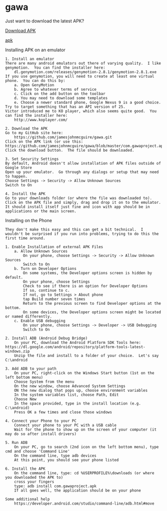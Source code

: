 # gawa

Just want to download the latest APK?

<a id="raw-url" class="btn btn-sm BtnGroup-item" href="com.gawaproject.apk">Download APK</a>

[apk](com.gawaproject.apk)

Installing APK on an emulator

	1. Install an emulator
	There are many android emulators out there of varying quality.  I like genymotion.  You can find the installer here:
		dl.genymotion.com/releases/genymotion-2.8.1/genymotion-2.8.1.exe
	If you use genymotion, you will need to create at least one virtual phone.  You can do this by:
		a. Open GenyMotion
		b. Agree to whatever terms of service
		c. Click on the add button on the toolbar
		d. You may need to download some templates
		e. Choose a newer standard phone, Google Nexus 9 is a good choice. Try to target something that has an API version of 25.
	Victor introduced me to KO player, which also seems quite good.  You can find the installer here:
		http://www.koplayer.com/

	2. Download the APK
	Go to my GitHub site here:
		https://github.com/jamesjohnmcguire/gawa.git
	Click on the APK link (or use this: https://github.com/jamesjohnmcguire/gawa/blob/master/com.gawaproject.apk)
	Click the download button.  The file should be downloaded.

	3. Set Security Settings
	By default, Android doesn't allow installation of APK files outside of Google Store
	Open up your emulator.  Go through any dialogs or setup that may need to happen.
	Choose Settings -> Security -> Allow Unknown Sources
	Switch to On

	4. Install the APK
	Go to your downloads folder (or where the file was downloaded to).  Click on the APK file and simply, drag and drop it on to the emulator.  It should install itself just fine and icon with app should be in applications or the main screen.


Installing on the Phone

	They don't make this easy and this can get a bit technical.  I wouldn't be surprised if you run into problems, trying to do this the first time around.

	1. Enable Installation of external APK Files
		a. Allow Unknown Sources
			On your phone, choose Settings -> Security -> Allow Unknown Sources
			Switch to On
		b. Turn on Developer Options
			On some systems, the Developer options screen is hidden by default.
			On your phone, choose Settings
			Check to see if there is an option for Developer Options
			If so, continue to c.
			If not, go to Settings > About phone
			tap Build number seven times
			Return to the previous screen to find Developer options at the bottom.
			On some devices, the Developer options screen might be located or named differently.
		c. Enable USB debugging
			On your phone, choose Settings -> Developer -> USB Debugging
			Switch to On

	2. Install ADB (Android Debug Bridge)
		On your PC, download the Android Platform SDK Tools here:	https://dl.google.com/android/repository/platform-tools-latest-windows.zip
		Unzip the file and install to a folder of your choice.  Let's say C:\android

	3. Add ADB to your path
		On your PC, right-click on the Windows Start button (1st on the left bottom menu)
		Choose System from the menu
		On the new window, choose Advanced System Settings
		ON the new dialog that pops up, choose environment variables
		In the system variables list, choose Path, Edit
		Choose New
		In the space provided, type in the install location (e.g. C:\android)
		Press OK a few times and close those windows

	4. Connect your Phone to your PC
		Connect your phone to your PC with a USB cable
		Wait for the phone to show up on the screen of your computer (it may do so after install drivers)

	5. Run ADB
		On your PC, go to search (2nd icon on the left bottom menu), type cmd and choose 'Command Line'
		On the command line, type adb devices
		At this point, you should see your phone listed

	6. Install the APK
		On the command line, type: cd %USERPROFILE%\downloads (or where you downloaded the APK to)
		cross your fingers
		type: adb install com.gawaproject.apk
		If all goes well, the application should be on your phone

	Some additional help
		https://developer.android.com/studio/command-line/adb.html#move
